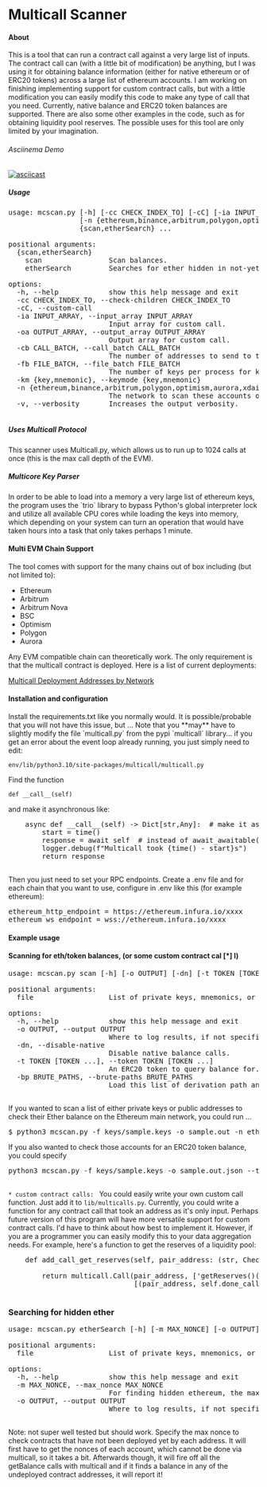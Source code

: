# Multicall Scanner

#### About
<p>
This is a tool that can run a contract call against a very large list of inputs. The contract call 
can (with a little bit of modification) be anything, but I was using it for obtaining balance information 
(either for native ethereum or of ERC20 tokens) across a large list of ethereum accounts. 
I am working on finishing implementing support for custom contract calls, but with a little modification you 
can easily modify this code to make any type of call that you need. 
Currently, native balance and ERC20 token balances are supported. There are also some other examples in 
the code, such as for obtaining liquidity pool reserves. The possible uses for this tool are only limited by 
your imagination.

</p>

###### Asciinema Demo
[![asciicast](https://asciinema.org/a/QOSaUu7kLOStynw84B9r0zkFj.svg)](https://asciinema.org/a/QOSaUu7kLOStynw84B9r0zkFj)

##### Usage

<pre>
usage: mcscan.py [-h] [-cc CHECK_INDEX_TO] [-cC] [-ia INPUT_ARRAY] [-oa OUTPUT_ARRAY] [-cb CALL_BATCH] [-fb FILE_BATCH] [-km {key,mnemonic}]
                 [-n {ethereum,binance,arbitrum,polygon,optimism,aurora,xdai,heco,all} [{ethereum,binance,arbitrum,polygon,optimism,aurora,xdai,heco,all} ...]] [-v]
                 {scan,etherSearch} ...

positional arguments:
  {scan,etherSearch}
    scan                Scan balances.
    etherSearch         Searches for ether hidden in not-yet-generated contracts.

options:
  -h, --help            show this help message and exit
  -cc CHECK_INDEX_TO, --check-children CHECK_INDEX_TO
  -cC, --custom-call
  -ia INPUT_ARRAY, --input_array INPUT_ARRAY
                        Input array for custom call.
  -oa OUTPUT_ARRAY, --output_array OUTPUT_ARRAY
                        Output array for custom call.
  -cb CALL_BATCH, --call_batch CALL_BATCH
                        The number of addresses to send to the smart contract at a time.
  -fb FILE_BATCH, --file_batch FILE_BATCH
                        The number of keys per process for key loading
  -km {key,mnemonic}, --keymode {key,mnemonic}
  -n {ethereum,binance,arbitrum,polygon,optimism,aurora,xdai,heco,all} [{ethereum,binance,arbitrum,polygon,optimism,aurora,xdai,heco,all} ...], --networks {ethereum,binance,arbitrum,polygon,optimism,aurora,xdai,heco,all} [{ethereum,binance,arbitrum,polygon,optimism,aurora,xdai,heco,all} ...]
                        The network to scan these accounts on.
  -v, --verbosity       Increases the output verbosity.

</pre>


##### Uses Multicall Protocol

<p>
This scanner uses Multicall.py, which allows us to run up to 1024 calls at once (this is the max 
call depth of the EVM). 
</p>

##### Multicore Key Parser

<p>
In order to be able to load into a memory a very large list of ethereum keys, the program uses 
the `trio` library to bypass Python's global interpreter lock and utilize all available CPU 
cores while loading the keys into memory, which depending on your system can turn an operation 
that would have taken hours into a task that only takes perhaps 1 minute. 
</p>


#### Multi EVM Chain Support

<p>
The tool comes with support for the many chains out of box including (but not limited to):
</p>
 
- Ethereum
- Arbitrum
- Arbitrum Nova
- BSC
- Optimism
- Polygon
- Aurora

<p>
Any EVM compatible chain can theoretically work. The only requirement is that the multicall contract is deployed.
Here is a list of current deployments:

[Multicall Deployment Addresses by Network](https://github.com/banteg/multicall.py/blob/master/multicall/constants.py)

</p>

#### Installation and configuration

<p>
Install the requirements.txt like you normally would. It is possible/probable that you
will not have this issue, but ... Note that you **may** have to slightly 
modify the file `multicall.py` from the pypi `multicall` library... if you get an error about
the event loop already running, you just simply need to edit: 

`env/lib/python3.10/site-packages/multicall/multicall.py`  

Find the function  

 `def __call__(self)` 
 

and make it asynchronous like:


<pre>
    async def __call__(self) -> Dict[str,Any]:  # make it async
        start = time()
        response = await self  # instead of await_awaitable(self)
        logger.debug(f"Multicall took {time() - start}s")
        return response
    
</pre>

<p>
Then you just need to set your RPC endpoints. Create a .env file and for each chain that you want 
to use, configure in .env like this (for example ethereum):
</p>

<pre>
ethereum_http_endpoint = https://ethereum.infura.io/xxxx
ethereum_ws_endpoint = wss://ethereum.infura.io/xxxx
</pre>

#### Example usage

#### Scanning for eth/token balances, (or some custom contract cal [*] l)
<pre>
usage: mcscan.py scan [-h] [-o OUTPUT] [-dn] [-t TOKEN [TOKEN ...]] [-bp BRUTE_PATHS] file

positional arguments:
  file                  List of private keys, mnemonics, or public addresses.

options:
  -h, --help            show this help message and exit
  -o OUTPUT, --output OUTPUT
                        Where to log results, if not specified a file will be generated.
  -dn, --disable-native
                        Disable native balance calls.
  -t TOKEN [TOKEN ...], --token TOKEN [TOKEN ...]
                        An ERC20 token to query balance for. May be specified multiple times.
  -bp BRUTE_PATHS, --brute-paths BRUTE_PATHS
                        Load this list of derivation path and brute force the mnemonics.

</pre>
<p>
If you wanted to scan a list of either private keys or public addresses to check their 
Ether balance on the Ethereum main network, you could run ... 
</p>
<pre>
$ python3 mcscan.py -f keys/sample.keys -o sample.out -n ethereum 
</pre>

<p>
If you also wanted to check those accounts for an ERC20 token balance, you could specify

<pre>
python3 mcscan.py -f keys/sample.keys -o sample.out.json --token 0xdAC17F958D2ee523a2206206994597C13D831ec7`

</pre>

<p>

`* custom contract calls: `
You could easily write your own custom call function. Just add it to `lib/multicalls.py`. Currently, 
you could write a function for any contract call that took an address as it's only input. Perhaps 
future version of this program will have more versatile support for custom contract calls. I'd have to 
think about how best to implement it. However, if you are a programmer you can easily modify this 
to your data aggregation needs. For example, here's a function to get the reserves of a liquidity pool:
</p>

<pre>
    def add_call_get_reserves(self, pair_address: (str, ChecksumAddress)):
        
        return multicall.Call(pair_address, ['getReserves()((uint112,uint112,uint32))'],
                              [(pair_address, self.done_callback)])
        
</pre>

### Searching for hidden ether
<pre>
usage: mcscan.py etherSearch [-h] [-m MAX_NONCE] [-o OUTPUT] file

positional arguments:
  file                  List of private keys, mnemonics, or public addresses.

options:
  -h, --help            show this help message and exit
  -m MAX_NONCE, --max_nonce MAX_NONCE
                        For finding hidden ethereum, the max amount of future nonces to calculate and check.
  -o OUTPUT, --output OUTPUT
                        Where to log results, if not specified a file will be generated.

</pre>
<p>
Note: not super well tested but should work. Specify the max nonce to check contracts that have not 
been deployed yet by each address. It will first have to get the nonces of each account, which cannot 
be done via multicall, so it takes a bit. Afterwards though, it will fire off all the getBalance calls 
with multicall and if it finds a balance in any of the undeployed contract addresses, it will report it!

</p>



